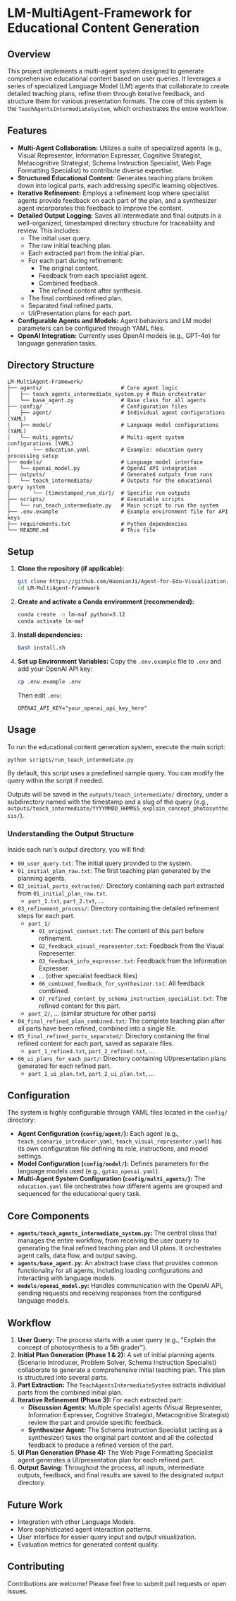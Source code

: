 # LM-MultiAgent-Framework for Educational Content Generation

## Overview

This project implements a multi-agent system designed to generate comprehensive educational content based on user queries. It leverages a series of specialized Language Model (LM) agents that collaborate to create detailed teaching plans, refine them through iterative feedback, and structure them for various presentation formats. The core of this system is the `TeachAgentsIntermediateSystem`, which orchestrates the entire workflow.

## Features

*   **Multi-Agent Collaboration:** Utilizes a suite of specialized agents (e.g., Visual Representer, Information Expresser, Cognitive Strategist, Metacognitive Strategist, Schema Instruction Specialist, Web Page Formatting Specialist) to contribute diverse expertise.
*   **Structured Educational Content:** Generates teaching plans broken down into logical parts, each addressing specific learning objectives.
*   **Iterative Refinement:** Employs a refinement loop where specialist agents provide feedback on each part of the plan, and a synthesizer agent incorporates this feedback to improve the content.
*   **Detailed Output Logging:** Saves all intermediate and final outputs in a well-organized, timestamped directory structure for traceability and review. This includes:
    *   The initial user query.
    *   The raw initial teaching plan.
    *   Each extracted part from the initial plan.
    *   For each part during refinement:
        *   The original content.
        *   Feedback from each specialist agent.
        *   Combined feedback.
        *   The refined content after synthesis.
    *   The final combined refined plan.
    *   Separated final refined parts.
    *   UI/Presentation plans for each part.
*   **Configurable Agents and Models:** Agent behaviors and LM model parameters can be configured through YAML files.
*   **OpenAI Integration:** Currently uses OpenAI models (e.g., GPT-4o) for language generation tasks.

## Directory Structure

```
LM-MultiAgent-Framework/
├── agents/                         # Core agent logic
│   ├── teach_agents_intermediate_system.py # Main orchestrator
│   └── base_agent.py               # Base class for all agents
├── config/                         # Configuration files
│   ├── agent/                      # Individual agent configurations (YAML)
│   ├── model/                      # Language model configurations (YAML)
│   └── multi_agents/               # Multi-agent system configurations (YAML)
│       └── education.yaml          # Example: education query processing setup
├── models/                         # Language model interface
│   └── openai_model.py             # OpenAI API integration
├── outputs/                        # Generated outputs from runs
│   └── teach_intermediate/         # Outputs for the educational query system
│       └── [timestamped_run_dir]/  # Specific run outputs
├── scripts/                        # Executable scripts
│   └── run_teach_intermediate.py   # Main script to run the system
├── .env.example                    # Example environment file for API keys
├── requirements.txt                # Python dependencies
└── README.md                       # This file
```

## Setup

1.  **Clone the repository (if applicable):**
    ```bash
    git clone https://github.com/HaonianJi/Agent-for-Edu-Visualization.git
    cd LM-MultiAgent-Framework
    ```

2. **Create and activate a Conda environment (recommended):**

   ```bash
   conda create -n lm-maf python=3.12
   conda activate lm-maf
   ```

3. **Install dependencies:**

   ```bash
   bash install.sh
   ```


4.  **Set up Environment Variables:**
    Copy the `.env.example` file to `.env` and add your OpenAI API key:
    ```bash
    cp .env.example .env
    ```
    Then edit `.env`:
    ```
    OPENAI_API_KEY="your_openai_api_key_here"
    ```

## Usage

To run the educational content generation system, execute the main script:

```bash
python scripts/run_teach_intermediate.py
```

By default, this script uses a predefined sample query. You can modify the query within the script if needed.

Outputs will be saved in the `outputs/teach_intermediate/` directory, under a subdirectory named with the timestamp and a slug of the query (e.g., `outputs/teach_intermediate/YYYYMMDD_HHMMSS_explain_concept_photosynthesis/`).

### Understanding the Output Structure

Inside each run's output directory, you will find:

*   `00_user_query.txt`: The initial query provided to the system.
*   `01_initial_plan_raw.txt`: The first teaching plan generated by the planning agents.
*   `02_initial_parts_extracted/`: Directory containing each part extracted from `01_initial_plan_raw.txt`.
    *   `part_1.txt`, `part_2.txt`, ...
*   `03_refinement_process/`: Directory containing the detailed refinement steps for each part.
    *   `part_1/`
        *   `01_original_content.txt`: The content of this part before refinement.
        *   `02_feedback_visual_representer.txt`: Feedback from the Visual Representer.
        *   `03_feedback_info_expresser.txt`: Feedback from the Information Expresser.
        *   ... (other specialist feedback files)
        *   `06_combined_feedback_for_synthesizer.txt`: All feedback combined.
        *   `07_refined_content_by_schema_instruction_specialist.txt`: The refined content for this part.
    *   `part_2/`, ... (similar structure for other parts)
*   `04_final_refined_plan_combined.txt`: The complete teaching plan after all parts have been refined, combined into a single file.
*   `05_final_refined_parts_separated/`: Directory containing the final refined content for each part, saved as separate files.
    *   `part_1_refined.txt`, `part_2_refined.txt`, ...
*   `06_ui_plans_for_each_part/`: Directory containing UI/presentation plans generated for each refined part.
    *   `part_1_ui_plan.txt`, `part_2_ui_plan.txt`, ...

## Configuration

The system is highly configurable through YAML files located in the `config/` directory:

*   **Agent Configuration (`config/agent/`):** Each agent (e.g., `teach_scenario_introducer.yaml`, `teach_visual_representer.yaml`) has its own configuration file defining its role, instructions, and model settings.
*   **Model Configuration (`config/model/`):** Defines parameters for the language models used (e.g., `gpt4o_openai.yaml`).
*   **Multi-Agent System Configuration (`config/multi_agents/`):** The `education.yaml` file orchestrates how different agents are grouped and sequenced for the educational query task.

## Core Components

*   **`agents/teach_agents_intermediate_system.py`:** The central class that manages the entire workflow, from receiving the user query to generating the final refined teaching plan and UI plans. It orchestrates agent calls, data flow, and output saving.
*   **`agents/base_agent.py`:** An abstract base class that provides common functionality for all agents, including loading configurations and interacting with language models.
*   **`models/openai_model.py`:** Handles communication with the OpenAI API, sending requests and receiving responses from the configured language models.

## Workflow

1.  **User Query:** The process starts with a user query (e.g., "Explain the concept of photosynthesis to a 5th grader").
2.  **Initial Plan Generation (Phase 1 & 2):** A set of initial planning agents (Scenario Introducer, Problem Solver, Schema Instruction Specialist) collaborate to generate a comprehensive initial teaching plan. This plan is structured into several parts.
3.  **Part Extraction:** The `TeachAgentsIntermediateSystem` extracts individual parts from the combined initial plan.
4.  **Iterative Refinement (Phase 3):** For each extracted part:
    *   **Discussion Agents:** Multiple specialist agents (Visual Representer, Information Expresser, Cognitive Strategist, Metacognitive Strategist) review the part and provide specific feedback.
    *   **Synthesizer Agent:** The Schema Instruction Specialist (acting as a synthesizer) takes the original part content and all the collected feedback to produce a refined version of the part.
5.  **UI Plan Generation (Phase 4):** The Web Page Formatting Specialist agent generates a UI/presentation plan for each refined part.
6.  **Output Saving:** Throughout the process, all inputs, intermediate outputs, feedback, and final results are saved to the designated output directory.

## Future Work

*   Integration with other Language Models.
*   More sophisticated agent interaction patterns.
*   User interface for easier query input and output visualization.
*   Evaluation metrics for generated content quality.

## Contributing

Contributions are welcome! Please feel free to submit pull requests or open issues.
